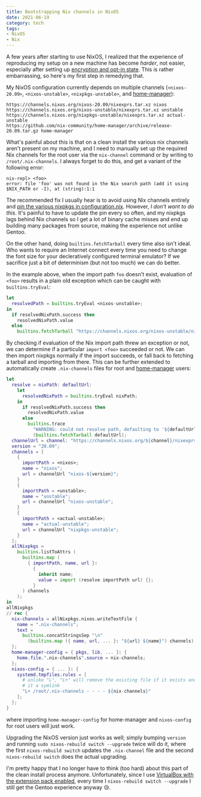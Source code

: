 ```yaml
---
title: Bootstrapping Nix channels in NixOS
date: 2021-06-19
category: tech
tags:
- NixOS
- Nix
---
```


A few years after starting to use NixOS, I realized that the experience
of reproducing my setup on a new machine has become *harder*, not easier,
especially after setting up [encryption and opt-in state](./2020-06-29-optin-state.html).
This is rather embarrassing, so here's my first step in remedying that.

My NixOS configuration currently depends on multiple channels (`<nixos-20.09>`,
`<nixos-unstable>`, `<nixpkgs-unstable>`, and
[home-manager](https://github.com/nix-community/home-manager)):

```
https://channels.nixos.org/nixos-20.09/nixexprs.tar.xz nixos
https://channels.nixos.org/nixos-unstable/nixexprs.tar.xz unstable
https://channels.nixos.org/nixpkgs-unstable/nixexprs.tar.xz actual-unstable
https://github.com/nix-community/home-manager/archive/release-20.09.tar.gz home-manager
```

What's painful about this is that on a clean install the various nix channels
aren't present on my machine, and I need to manually set up the required Nix
channels for the root user via the `nix-channel` command or by writing to
`/root/.nix-channels`.  I always forget to do this, and get a variant of the
following error:

```
nix-repl> <foo>
error: file 'foo' was not found in the Nix search path (add it using $NIX_PATH or -I), at (string):1:1
```

The recommended fix I usually hear is to avoid using Nix channels entirely and
[pin the various nixpkgs in configuration.nix](https://github.com/NixOS/nixpkgs/issues/62832).
However, *I don't want to do this*. It's painful to have to update the pin
every so often, and my nixpkgs lags behind Nix channels so I get a lot of
binary cache misses and end up building many packages from source, making the
experience not unlike Gentoo.

On the other hand, doing `builtins.fetchTarball` every time also isn't ideal.
Who wants to require an Internet connect every time you need to change the font
size for your decleratively configured terminal emulator? If we sacrifice just
a bit of determinism (but not too much) we can do better.

In the example above, when the import path `foo` doesn't exist, evaluation of
`<foo>` results in a plain old exception which can be caught with
`builtins.tryEval`:

```nix
let
  resolvedPath = builtins.tryEval <nixos-unstable>;
in
  if resolvedNixPath.success then
    resolvedNixPath.value
  else
    builtins.fetchTarball "https://channels.nixos.org/nixos-unstable/nixexprs.tar.xz"
```

By checking if evaluation of the Nix import path threw an exception or not, we
can determine if a particular `import <foo>` succeeded or not. We can then
import nixpkgs normally if the import succeeds, or fall back to fetching a
tarball and importing from there. This can be further extended to automatically
create `.nix-channels` files for root and
[home-manager](https://github.com/nix-community/home-manager) users:

```nix
let
  resolve = nixPath: defaultUrl:
    let
      resolvedNixPath = builtins.tryEval nixPath;
    in
      if resolvedNixPath.success then
        resolvedNixPath.value
      else
        builtins.trace
          "WARNING: could not resolve path, defaulting to '${defaultUrl}'"
          (builtins.fetchTarball defaultUrl);
  channelUrl = channel: "https://channels.nixos.org/${channel}/nixexprs.tar.xz";
  version = "20.09";
  channels = [
    {
      importPath = <nixos>;
      name = "nixos";
      url = channelUrl "nixos-${version}";
    }
    {
      importPath = <unstable>;
      name = "unstable";
      url = channelUrl "nixos-unstable";
    }
    {
      importPath = <actual-unstable>;
      name = "actual-unstable";
      url = channelUrl "nixpkgs-unstable";
    }
  ];
  allNixpkgs =
    builtins.listToAttrs (
      builtins.map (
        { importPath, name, url }:
          {
            inherit name;
            value = import (resolve importPath url) {};
          }
      ) channels
    );
in
allNixpkgs
// rec {
  nix-channels = allNixpkgs.nixos.writeTextFile {
    name = ".nix-channels";
    text =
      builtins.concatStringsSep "\n"
        (builtins.map ({ name, url, ... }: "${url} ${name}") channels);
  };
  home-manager-config = { pkgs, lib, ... }: {
    home.file.".nix-channels".source = nix-channels;
  };
  nixos-config = { ... }: {
    systemd.tmpfiles.rules = [
      # unlike "L", "L+" will remove the existing file if it exists and replace
      # it a symlink
      "L+ /root/.nix-channels - - - - ${nix-channels}"
    ];
  };
}
```

where importing `home-manager-config` for home-manager and `nixos-config` for
root users will just work.

Upgrading the NixOS version just works as well; simply bumping `version` and
running `sudo nixos-rebuild switch --upgrade` twice will do it, where the
first `nixos-rebuild switch` updates the `.nix-channel` file and the second
`nixos-rebuild switch` does the actual upgrading.

I'm pretty happy that I no longer have to think (too hard) about this part of
the clean install process anymore. Unfortunately, since I use
[VirtualBox with the extension pack enabled](https://github.com/NixOS/nixpkgs/issues/34796#issuecomment-413559672),
every time I `nixos-rebuild switch --upgrade` I still get the Gentoo experience
anyway :cry:.
